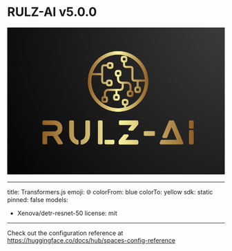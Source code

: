 # RULZ-AI v5.0.0

![Rulz-AI](./public/page.png)

---
title: Transformers.js
emoji: 🌐
colorFrom: blue
colorTo: yellow
sdk: static
pinned: false
models:
- Xenova/detr-resnet-50
license: mit
---

Check out the configuration reference at https://huggingface.co/docs/hub/spaces-config-reference
